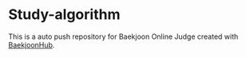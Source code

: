 # Study-algorithm

This is a auto push repository for Baekjoon Online Judge created with [BaekjoonHub](https://github.com/BaekjoonHub/BaekjoonHub).
